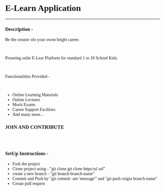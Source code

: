 <html>
    <body style="font-family:verdana;">
        <h1>E-Learn Application</h1>
        <hr>
        <h3><b>Description -</b></h3>
        <p>Be the creator ofo your ownn bright career.</p><br>
        <p>Preseting onlie E-Lear Platform for standard 1 to 10 School Kids.</p><br>
        <p>Functionalities Provided - </p><br>
        <ul>
            <li>Online Learnnig Materials</li>
            <li>Online Lectures</li>
            <li>Mock Exams</li>
            <li>Career Support Facilities</li>
            <li>And many more...</li>
        </ul>
        <h3>JOIN AND CONTRIBUTE<h3><br>
        <h3><b>SetUp Instructions -</b></h3>
        <ul>
            <li>Fork the project</li>
            <li>Clone project using - "git clone git clone https/ssl url"</li>
            <li>create a new branch - "git branch branch-name"</li>
            <li>Commit and Push by "git commit -am 'message'" and "git push origin branch-name"</li>
            <li>Create pull request</li>
        </ul>
    </body>
</html>
